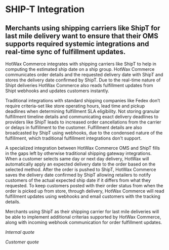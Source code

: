 # SHIP-T Integration

## Merchants using shipping carriers like ShipT for last mile delivery want to ensure that their OMS supports required systemic integrations and real-time sync of fulfillment updates.

HotWax Commerce integrates with shipping carriers like ShipT to help in computing the estimated ship date on a ship group. HotWax Commerce communicates order details and the requested delivery date with ShipT and stores the delivery date confirmed by ShipT. Due to the real-time nature of Shipt deliveries HotWax Commerce also reads fulfillment updates from Shipt webhooks and updates customers instantly.

Traditional integrations with standard shipping companies like Fedex don’t require criteria-set like store operating hours, lead time and pickup deadlines when determining fulfillment SLA eligibility. Not storing granular fulfillment timeline details and communicating exact delivery deadlines to providers like ShipT leads to increased order cancellations from the carrier or delays in fulfillment to the customer. Fulfillment details are also broadcasted by ShipT using webhooks, due to the condensed nature of the fulfillment, which traditional fulfillment integrations don't support.

A specialized integration between HotWax Commerce OMS and ShipT fills in the gaps left by otherwise traditional shipping gateway integrations. When a customer selects same day or next day delivery, HotWax will automatically apply an expected delivery date to the order based on the selected method. After the order is pushed to ShipT, HotWax Commerce saves the delivery date confirmed by ShipT allowing retailers to notify customers of the actual expected ship date if it differs from what they requested. To keep customers posted with their order status from when the order is picked up from store, through delivery, HotWax Commerce will read fulfillment updates using webhooks and email customers with the tracking details. 

Merchants using ShipT as their shipping carrier for last mile deliveries will be able to implement additional criterias supported by HotWax Commerce, along with incoming webhook communication for order fulfillment updates.

*Internal quote* 

*Customer quote*
